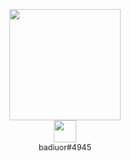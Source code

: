 <html>
  <head>
    <link rel='stylesheet' src='./styles.css'>
  </head>
  <div id="header" align="center">
    <img src="https://media.giphy.com/media/LMiKBYcE5PI01Eow0Z/giphy.gif" width="200"/>
    <div>
      <img align='center' src="./img/icons8-novo-logótipo-discord-48.png" height="40px"> <br/>
      <span align='center'>badiuor#4945</span>
    </div>
  </div>
</html>

<!--
**FelipeMielkeVieira/FelipeMielkeVieira** is a ✨ _special_ ✨ repository because its `README.md` (this file) appears on your GitHub profile.

Here are some ideas to get you started:

- 🔭 I’m currently working on ...
- 🌱 I’m currently learning ...
- 👯 I’m looking to collaborate on ...
- 🤔 I’m looking for help with ...
- 💬 Ask me about ...
- 📫 How to reach me: ...
- 😄 Pronouns: ...
- ⚡ Fun fact: ...
-->

